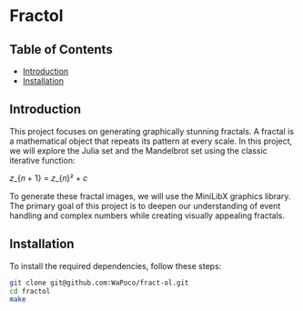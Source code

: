 # Fractol
## Table of Contents
- [Introduction](#introduction)
- [Installation](#installation)

## Introduction
This project focuses on generating graphically stunning fractals. A fractal is a mathematical object that repeats its pattern at every scale. In this project, we will explore the Julia set and the Mandelbrot set using the classic iterative function:

𝑧_{𝑛 + 1} = 𝑧_{𝑛}² + 𝑐

To generate these fractal images, we will use the MiniLibX graphics library. The primary goal of this project is to deepen our understanding of event handling and complex numbers while creating visually appealing fractals.

## Installation
To install the required dependencies, follow these steps:

```sh
git clone git@github.com:WaPoco/fract-ol.git
cd fractol
make
